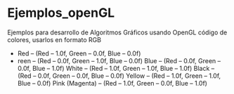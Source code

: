 # Ejemplos_openGL
Ejemplos para desarrollo de Algoritmos Gráficos usando OpenGL
código de colores, usarlos en formato RGB
<ul>
<li>Red – (Red – 1.0f, Green – 0.0f, Blue – 0.0f)<li>
reen – (Red – 0.0f, Green – 1.0f, Blue – 0.0f)
Blue – (Red – 0.0f, Green – 0.0f, Blue – 1.0f)
White – (Red – 1.0f, Green – 1.0f, Blue – 1.0f)
Black – (Red – 0.0f, Green – 0.0f, Blue – 0.0f)
Yellow – (Red – 1.0f, Green – 1.0f, Blue – 0.0f)
Pink (Magenta) – (Red – 1.0f, Green – 0.0f, Blue – 1.0f)
</ul>
